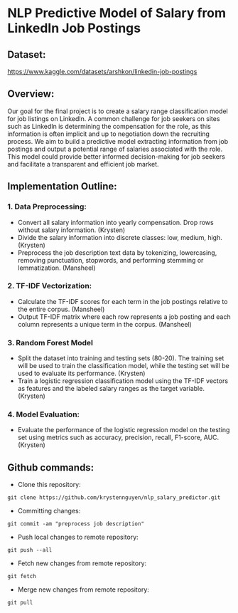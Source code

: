 # NLP Predictive Model of Salary from LinkedIn Job Postings

## Dataset:
https://www.kaggle.com/datasets/arshkon/linkedin-job-postings

## Overview:

Our goal for the final project is to create a salary range classification model for job listings on LinkedIn. A common challenge for job seekers on sites such as LinkedIn is determining the compensation for the role, as this information is often implicit and up to negotiation down the recruiting process. We aim to build a predictive model extracting information from job postings and output a potential range of salaries associated with the role. This model could provide better informed decision-making for job seekers and facilitate a transparent and efficient job market.


## Implementation Outline:
### 1. Data Preprocessing:
- Convert all salary information into yearly compensation. Drop rows without salary information. (Krysten)
- Divide the salary information into discrete classes: low, medium, high. (Krysten)
- Preprocess the job description text data by tokenizing, lowercasing, removing punctuation, stopwords, and performing stemming or lemmatization. (Mansheel)


### 2. TF-IDF Vectorization:
- Calculate the TF-IDF scores for each term in the job postings relative to the entire corpus. (Mansheel)
- Output TF-IDF matrix where each row represents a job posting and each column represents a unique term in the corpus. (Mansheel)

### 3. Random Forest Model
- Split the dataset into training and testing sets (80-20). The training set will be used to train the classification model, while the testing set will be used to evaluate its performance. (Krysten)
- Train a logistic regression classification model using the TF-IDF vectors as features and the labeled salary ranges as the target variable. (Krysten)
  
### 4. Model Evaluation:
- Evaluate the performance of the logistic regression model on the testing set using metrics such as accuracy, precision, recall, F1-score, AUC. (Krysten)

## Github commands:
- Clone this repository:
```
git clone https://github.com/krystennguyen/nlp_salary_predictor.git
```
- Committing changes:
```
git commit -am "preprocess job description"
```
- Push local changes to remote repository:
```
git push --all
```
- Fetch new changes from remote repository:
```
git fetch
```
- Merge new changes from remote repository:
```
git pull
```
